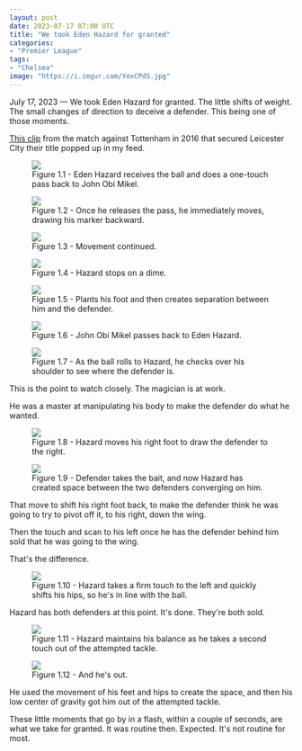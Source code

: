 ```yaml
---
layout: post
date: 2023-07-17 07:00 UTC
title: "We took Eden Hazard for granted"
categories:
- "Premier League"
tags:
- "Chelsea"
image: "https://i.imgur.com/YoxCPdS.jpg"
---
```


July 17, 2023 — We took Eden Hazard for granted. The little shifts of weight. The small changes of direction to deceive a defender. This being one of those moments. 

<!---more--->

[This clip](https://youtu.be/kEND8ibB7t4) from the match against Tottenham in 2016 that secured Leicester City their title popped up in my feed.

<figure>
    <img src="https://i.imgur.com/v6ydyaR.jpg">
    <figcaption>Figure 1.1 - Eden Hazard receives the ball and does a one-touch pass back to John Obi Mikel.</figcaption>
</figure> 

<figure>
    <img src="https://i.imgur.com/dC5o9T9.jpg">
    <figcaption>Figure 1.2 - Once he releases the pass, he immediately moves, drawing his marker backward.</figcaption>
</figure> 

<figure>
    <img src="https://i.imgur.com/jgwlJpP.jpg">
    <figcaption>Figure 1.3 - Movement continued.</figcaption>
</figure> 

<figure>
    <img src="https://i.imgur.com/oExv82V.jpg">
    <figcaption>Figure 1.4 - Hazard stops on a dime.</figcaption>
</figure> 

<figure>
    <img src="https://i.imgur.com/krA3ytZ.jpg">
    <figcaption>Figure 1.5 - Plants his foot and then creates separation between him and the defender.</figcaption>
</figure> 

<figure>
    <img src="https://i.imgur.com/tVUxECR.jpg">
    <figcaption>Figure 1.6 - John Obi Mikel passes back to Eden Hazard.</figcaption>
</figure> 

<figure>
    <img src="https://i.imgur.com/7RDP36h.jpg">
    <figcaption>Figure 1.7 - As the ball rolls to Hazard, he checks over his shoulder to see where the defender is.</figcaption>
</figure> 

This is the point to watch closely. The magician is at work. 

He was a master at manipulating his body to make the defender do what he wanted. 

<figure>
    <img src="https://i.imgur.com/zXh0dKb.jpg">
    <figcaption>Figure 1.8 - Hazard moves his right foot to draw the defender to the right.</figcaption>
</figure> 

<figure>
    <img src="https://i.imgur.com/gFkokmP.jpg">
    <figcaption>Figure 1.9 - Defender takes the bait, and now Hazard has created space between the two defenders converging on him.</figcaption>
</figure> 

That move to shift his right foot back, to make the defender think he was going to try to pivot off it, to his right, down the wing. 

Then the touch and scan to his left once he has the defender behind him sold that he was going to the wing. 

That's the difference. 

<figure>
    <img src="https://i.imgur.com/YoxCPdS.jpg">
    <figcaption>Figure 1.10 - Hazard takes a firm touch to the left and quickly shifts his hips, so he's in line with the ball.</figcaption>
</figure> 

Hazard has both defenders at this point. It's done. They're both sold. 

<figure>
    <img src="https://i.imgur.com/oujuluQ.jpg">
    <figcaption>Figure 1.11 - Hazard maintains his balance as he takes a second touch out of the attempted tackle.</figcaption>
</figure> 

<figure>
    <img src="https://i.imgur.com/gtFxxID.jpg">
    <figcaption>Figure 1.12 - And he's out.</figcaption>
</figure> 

He used the movement of his feet and hips to create the space, and then his low center of gravity got him out of the attempted tackle. 

These little moments that go by in a flash, within a couple of seconds, are what we take for granted. It was routine then. Expected. It's not routine for most. 

